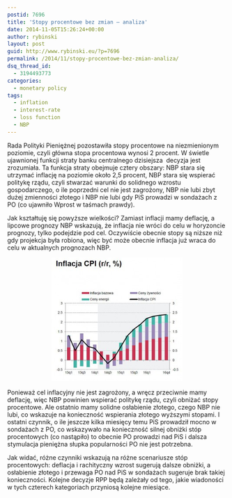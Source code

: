 ```yaml
---
postid: 7696
title: 'Stopy procentowe bez zmian – analiza'
date: 2014-11-05T15:26:24+00:00
author: rybinski
layout: post
guid: http://www.rybinski.eu/?p=7696
permalink: /2014/11/stopy-procentowe-bez-zmian-analiza/
dsq_thread_id:
  - 3194493773
categories:
  - monetary policy
tags:
  - inflation
  - interest-rate
  - loss function
  - NBP
---
```

Rada Polityki Pieniężnej pozostawiła stopy procentowe na niezmienionym poziomie, czyli główna stopa procentowa wynosi 2 procent. W świetle ujawnionej funkcji straty banku centralnego dzisiejsza  decyzja jest zrozumiała. Ta funkcja straty obejmuje cztery obszary: NBP stara się utrzymać inflację na poziomie około 2,5 procent, NBP stara się wspierać politykę rządu, czyli stwarzać warunki do solidnego wzrostu gospodarczego, o ile poprzedni cel nie jest zagrożony, NBP nie lubi zbyt dużej zmienności złotego i NBP nie lubi gdy PiS prowadzi w sondażach z PO (co ujawniło Wprost w taśmach prawdy).

Jak kształtuję się powyższe wielkości? Zamiast inflacji mamy deflację, a lipcowe prognozy NBP wskazują, że inflacja nie wróci do celu w horyzoncie prognozy, tylko podejdzie pod cel. Oczywiście obecnie stopy są niższe niż gdy projekcja była robiona, więc być może obecnie inflacja już wraca do celu w aktualnych prognozach NBP.

<p style="text-align: center;">
  <a href="/uploads/2014/11/Prognoza_CPI.jpg"><img class="size-medium wp-image-7697 aligncenter" title="Prognoza_CPI" src="/uploads/2014/11/Prognoza_CPI-300x285.jpg" alt="" width="300" height="285" /></a>
</p>

Ponieważ cel inflacyjny nie jest zagrożony, a wręcz przeciwnie mamy deflację, więc NBP powinien wspierać politykę rządu, czyli obniżać stopy procentowe. Ale ostatnio mamy solidne osłabienie złotego, czego NBP nie lubi, co wskazuje na konieczność wspierania złotego wyższymi stopami. I ostatni czynnik, o ile jeszcze kilka miesięcy temu PiS prowadził mocno w sondażach z PO, co wskazywało na konieczność silnej obniżki stóp procentowych (co nastąpiło) to obecnie PO prowadzi nad PiS i dalsza stymulacja pieniężna słupka popularności PO nie jest potrzebna.

Jak widać, różne czynniki wskazują na różne scenariusze stóp procentowych: deflacja i rachityczny wzrost sugerują dalsze obniżki, a osłabienie złotego i przewaga PO nad PiS w sondażach sugeruje brak takiej konieczności. Kolejne decyzje RPP będą zależały od tego, jakie wiadoności w tych czterech kategoriach przyniosą kolejne miesiące.
